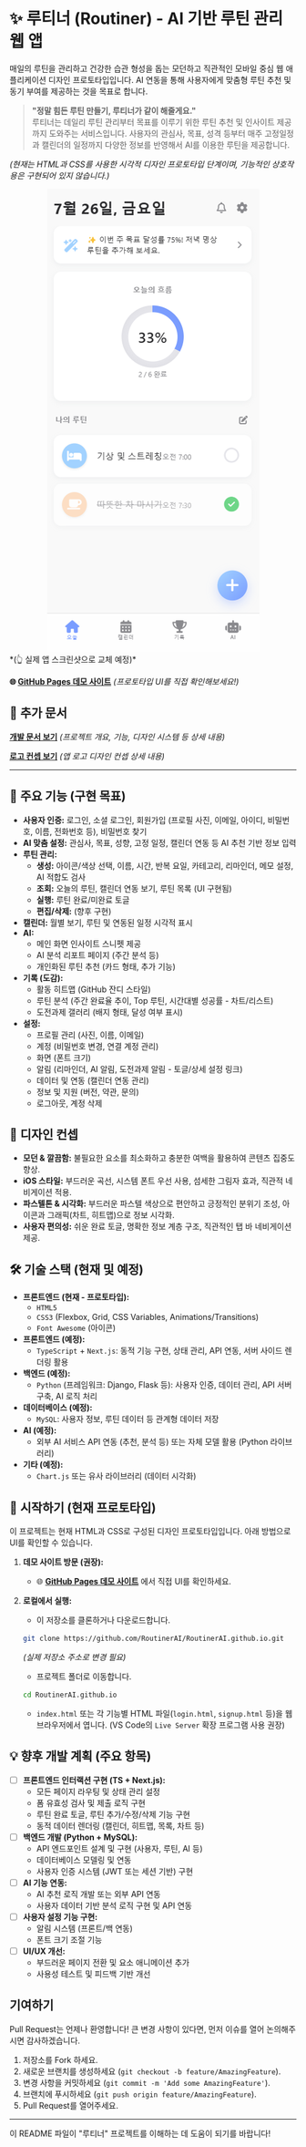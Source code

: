 # ✨ 루티너 (Routiner) - AI 기반 루틴 관리 웹 앱

매일의 루틴을 관리하고 건강한 습관 형성을 돕는 모던하고 직관적인 모바일 중심 웹 애플리케이션 디자인 프로토타입입니다. AI 연동을 통해 사용자에게 맞춤형 루틴 추천 및 동기 부여를 제공하는 것을 목표로 합니다.

> **"정말 힘든 루틴 만들기, 루티너가 같이 해줄게요."**  
> 루티너는 데일리 루틴 관리부터 목표를 이루기 위한 루틴 추천 및 인사이트 제공까지 도와주는 서비스입니다. 사용자의 관심사, 목표, 성격 등부터 매주 고정일정과 캘린더의 일정까지 다양한 정보를 반영해서 AI를 이용한 루틴을 제공합니다.

*(현재는 HTML과 CSS를 사용한 시각적 디자인 프로토타입 단계이며, 기능적인 상호작용은 구현되어 있지 않습니다.)*

<div align="center">
    <img src="image.png" alt="메인화면 이미지">
</div>
*(👆 실제 앱 스크린샷으로 교체 예정)*

**🌐 [GitHub Pages 데모 사이트](https://routinerai.github.io/)** _(프로토타입 UI를 직접 확인해보세요!)_

## 📄 추가 문서

**[개발 문서 보기](./devdocs.md)** _(프로젝트 개요, 기능, 디자인 시스템 등 상세 내용)_

**[로고 컨셉 보기](./logoConcept.md)** _(앱 로고 디자인 컨셉 상세 내용)_

---

## 🌟 주요 기능 (구현 목표)

*   **사용자 인증:** 로그인, 소셜 로그인, 회원가입 (프로필 사진, 이메일, 아이디, 비밀번호, 이름, 전화번호 등), 비밀번호 찾기
*   **AI 맞춤 설정:** 관심사, 목표, 성향, 고정 일정, 캘린더 연동 등 AI 추천 기반 정보 입력
*   **루틴 관리:**
    *   **생성:** 아이콘/색상 선택, 이름, 시간, 반복 요일, 카테고리, 리마인더, 메모 설정, AI 적합도 검사
    *   **조회:** 오늘의 루틴, 캘린더 연동 보기, 루틴 목록 (UI 구현됨)
    *   **실행:** 루틴 완료/미완료 토글
    *   **편집/삭제:** (향후 구현)
*   **캘린더:** 월별 보기, 루틴 및 연동된 일정 시각적 표시
*   **AI:**
    *   메인 화면 인사이트 스니펫 제공
    *   AI 분석 리포트 페이지 (주간 분석 등)
    *   개인화된 루틴 추천 (카드 형태, 추가 기능)
*   **기록 (도감):**
    *   활동 히트맵 (GitHub 잔디 스타일)
    *   루틴 분석 (주간 완료율 추이, Top 루틴, 시간대별 성공률 - 차트/리스트)
    *   도전과제 갤러리 (배지 형태, 달성 여부 표시)
*   **설정:**
    *   프로필 관리 (사진, 이름, 이메일)
    *   계정 (비밀번호 변경, 연결 계정 관리)
    *   화면 (폰트 크기)
    *   알림 (리마인더, AI 알림, 도전과제 알림 - 토글/상세 설정 링크)
    *   데이터 및 연동 (캘린더 연동 관리)
    *   정보 및 지원 (버전, 약관, 문의)
    *   로그아웃, 계정 삭제

## 🎨 디자인 컨셉

*   **모던 & 깔끔함:** 불필요한 요소를 최소화하고 충분한 여백을 활용하여 콘텐츠 집중도 향상.
*   **iOS 스타일:** 부드러운 곡선, 시스템 폰트 우선 사용, 섬세한 그림자 효과, 직관적 네비게이션 적용.
*   **파스텔톤 & 시각화:** 부드러운 파스텔 색상으로 편안하고 긍정적인 분위기 조성, 아이콘과 그래픽(차트, 히트맵)으로 정보 시각화.
*   **사용자 편의성:** 쉬운 완료 토글, 명확한 정보 계층 구조, 직관적인 탭 바 네비게이션 제공.

## 🛠️ 기술 스택 (현재 및 예정)

*   **프론트엔드 (현재 - 프로토타입):**
    *   `HTML5`
    *   `CSS3` (Flexbox, Grid, CSS Variables, Animations/Transitions)
    *   `Font Awesome` (아이콘)
*   **프론트엔드 (예정):**
    *   `TypeScript` + `Next.js`: 동적 기능 구현, 상태 관리, API 연동, 서버 사이드 렌더링 활용
*   **백엔드 (예정):**
    *   `Python` (프레임워크: Django, Flask 등): 사용자 인증, 데이터 관리, API 서버 구축, AI 로직 처리
*   **데이터베이스 (예정):**
    *   `MySQL`: 사용자 정보, 루틴 데이터 등 관계형 데이터 저장
*   **AI (예정):**
    *   외부 AI 서비스 API 연동 (추천, 분석 등) 또는 자체 모델 활용 (Python 라이브러리)
*   **기타 (예정):**
    *   `Chart.js` 또는 유사 라이브러리 (데이터 시각화)

## 🚀 시작하기 (현재 프로토타입)

이 프로젝트는 현재 HTML과 CSS로 구성된 디자인 프로토타입입니다. 아래 방법으로 UI를 확인할 수 있습니다.

1.  **데모 사이트 방문 (권장):**
    *   🌐 **[GitHub Pages 데모 사이트](https://routinerai.github.io/)** 에서 직접 UI를 확인하세요.

2.  **로컬에서 실행:**
    *   이 저장소를 클론하거나 다운로드합니다.
      ```bash
      git clone https://github.com/RoutinerAI/RoutinerAI.github.io.git
      ```
      *(실제 저장소 주소로 변경 필요)*
    *   프로젝트 폴더로 이동합니다.
      ```bash
      cd RoutinerAI.github.io
      ```
    *   `index.html` 또는 각 기능별 HTML 파일(`login.html`, `signup.html` 등)을 웹 브라우저에서 엽니다. (VS Code의 `Live Server` 확장 프로그램 사용 권장)

## 💡 향후 개발 계획 (주요 항목)

*   [ ] **프론트엔드 인터랙션 구현 (TS + Next.js):**
    *   모든 페이지 라우팅 및 상태 관리 설정
    *   폼 유효성 검사 및 제출 로직 구현
    *   루틴 완료 토글, 루틴 추가/수정/삭제 기능 구현
    *   동적 데이터 렌더링 (캘린더, 히트맵, 목록, 차트 등)
*   [ ] **백엔드 개발 (Python + MySQL):**
    *   API 엔드포인트 설계 및 구현 (사용자, 루틴, AI 등)
    *   데이터베이스 모델링 및 연동
    *   사용자 인증 시스템 (JWT 또는 세션 기반) 구현
*   [ ] **AI 기능 연동:**
    *   AI 추천 로직 개발 또는 외부 API 연동
    *   사용자 데이터 기반 분석 로직 구현 및 API 연동
*   [ ] **사용자 설정 기능 구현:**
    *   알림 시스템 (프론트/백 연동)
    *   폰트 크기 조절 기능
*   [ ] **UI/UX 개선:**
    *   부드러운 페이지 전환 및 요소 애니메이션 추가
    *   사용성 테스트 및 피드백 기반 개선

## 기여하기

Pull Request는 언제나 환영합니다! 큰 변경 사항이 있다면, 먼저 이슈를 열어 논의해주시면 감사하겠습니다.

1.  저장소를 Fork 하세요.
2.  새로운 브랜치를 생성하세요 (`git checkout -b feature/AmazingFeature`).
3.  변경 사항을 커밋하세요 (`git commit -m 'Add some AmazingFeature'`).
4.  브랜치에 푸시하세요 (`git push origin feature/AmazingFeature`).
5.  Pull Request를 열어주세요.

---

이 README 파일이 "루티너" 프로젝트를 이해하는 데 도움이 되기를 바랍니다!
